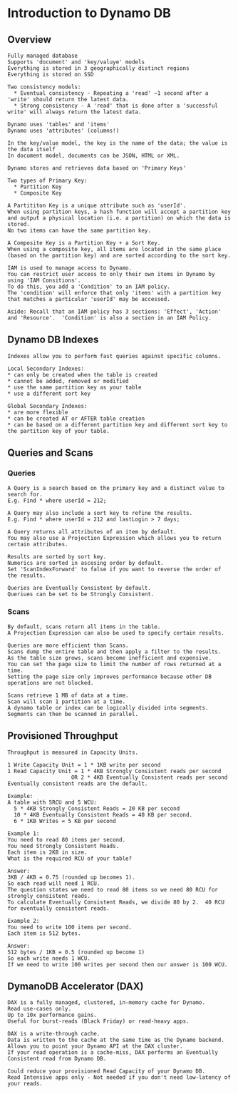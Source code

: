 
# Introduction to Dynamo DB

## Overview

    Fully managed database
    Supports 'document' and 'key/valuye' models
    Everything is stored in 3 geographically distinct regions
    Everything is stored on SSD
    
    Two consistency models:
      * Eventual consistency - Repeating a 'read' ~1 second after a 'write' should return the latest data.
      * Strong consistency - A 'read' that is done after a 'successful write' will always return the latest data.
      
    Dynamo uses 'tables' and 'items'
    Dynamo uses 'attributes' (columns!)
    
    In the key/value model, the key is the name of the data; the value is the data itself
    In document model, documents can be JSON, HTML or XML.
    
    Dynamo stores and retrieves data based on 'Primary Keys'
    
    Two types of Primary Key:
      * Partition Key
      * Composite Key
      
    A Partititon Key is a unique attribute such as 'userId'.
    When using partition keys, a hash function will accept a partition key and output a physical location (i.e. a partition) on which the data is stored.
    No two items can have the same partition key.
    
    A Composite Key is a Partition Key + a Sort Key.
    When using a composite key, all items are located in the same place (based on the partition key) and are sorted according to the sort key.
    
    IAM is used to manage access to Dynamo.
    You can restrict user access to only their own items in Dynamo by using 'IAM Consitions'.
    To do this, you add a 'Condition' to an IAM policy.
    The 'condition' will enforce that only 'items' with a partition key that matches a particular 'userId' may be accessed.
    
    Aside: Recall that an IAM policy has 3 sections: 'Effect', 'Action' and 'Resource'.  'Condition' is also a section in an IAM Policy.
    
    
## Dynamo DB Indexes
    Indexes allow you to perform fast queries against specific columns.
    
    Local Secondary Indexes:
    * can only be created when the table is created
    * cannot be added, removed or modified
    * use the same partition key as your table
    * use a different sort key
    
    Global Secondary Indexes:
    * are more flexible
    * can be created AT or AFTER table creation
    * can be based on a different partition key and different sort key to the partition key of your table.
    
## Queries and Scans
### Queries
    A Query is a search based on the primary key and a distinct value to search for.
    E.g. Find * where userId = 212;
   
    A Query may also include a sort key to refine the results.
    E.g. Find * where userId = 212 and lastLogin > 7 days;
    
    A Query returns all attributes of an item by default.
    You may also use a Projection Expression which allows you to return certain attributes. 
    
    Results are sorted by sort key.
    Numerics are sorted in ascesing order by default.
    Set 'ScanIndexForward' to false if you want to reverse the order of the results.
    
    Queries are Eventually Consistent by default.
    Queriues can be set to be Strongly Consistent.
    
### Scans
    By default, scans return all items in the table.
    A Projection Expression can also be used to specify certain results.
    
    Queries are more efficient than Scans.
    Scans dump the entire table and then apply a filter to the results.
    As the table size grows, scans become inefficient and expensive.
    You can set the page size to limit the number of rows returned at a time.
    Setting the page size only improves performance because other DB operations are not blocked.
    
    Scans retrieve 1 MB of data at a time.
    Scan will scan 1 partition at a time.
    A dynamo table or index can be logically divided into segments.  Segments can then be scanned in parallel.
    
## Provisioned Throughput
    Throughput is measured in Capacity Units.
    
    1 Write Capacity Unit = 1 * 1KB write per second
    1 Read Capacity Unit = 1 * 4KB Strongly Consistent reads per second
                        OR 2 * 4KB Eventually Consistent reads per second
    Eventually consistent reads are the default.
    
    Example:
    A table with 5RCU and 5 WCU:
      5 * 4KB Strongly Consistent Reads = 20 KB per second
      10 * 4KB Eventually Consistent Reads = 40 KB per second.
      6 * 1KB Writes = 5 KB per second
    
    Example 1:
    You need to read 80 items per second.
    You need Strongly Consistent Reads.
    Each item is 2KB in size.
    What is the required RCU of your table?
    
    Answer:
    3KB / 4KB = 0.75 (rounded up becomes 1).
    So each read will need 1 RCU.
    The question states we need to read 80 items so we need 80 RCU for strongly consistent reads.
    To calculate Eventually Consistent Reads, we divide 80 by 2.  40 RCU for eventually consistent reads.
    
    Example 2:
    You need to write 100 items per second.
    Each item is 512 bytes.
    
    Answer:
    512 bytes / 1KB = 0.5 (rounded up become 1)
    So each write needs 1 WCU.
    If we need to write 100 writes per second then our answer is 100 WCU.
    
 ## DymanoDB Accelerator (DAX)
    DAX is a fully managed, clustered, in-memory cache for Dynamo.
    Read use-cases only.
    Up to 10x performance gains.
    Useful for burst-reads (Black Friday) or read-heavy apps.
    
    DAX is a write-through cache.
    Data is written to the cache at the same time as the Dynamo backend.
    Allows you to point your Dynamo API at the DAX cluster.
    If your read operation is a cache-miss, DAX performs an Eventually Consistent read from Dynamo DB.
    
    Could reduce your provisioned Read Capacity of your Dynamo DB.
    Read Intensive apps only - Not needed if you don't need low-latency of your reads.
    
    
    
